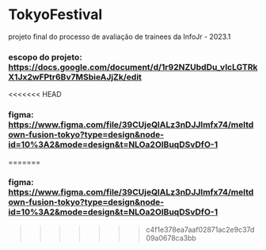# TokyoFestival
projeto final do processo de avaliação de trainees da InfoJr - 2023.1

### escopo do projeto: https://docs.google.com/document/d/1r92NZUbdDu_vIcLGTRkX1Jx2wFPtr6Bv7MSbieAJjZk/edit
<<<<<<< HEAD
### figma: https://www.figma.com/file/39CUjeQlALz3nDJJImfx74/meltdown-fusion-tokyo?type=design&node-id=10%3A2&mode=design&t=NLOa2OIBuqDSvDfO-1
=======
### figma: https://www.figma.com/file/39CUjeQlALz3nDJJImfx74/meltdown-fusion-tokyo?type=design&node-id=10%3A2&mode=design&t=NLOa2OIBuqDSvDfO-1
>>>>>>> c4f1e378ea7aaf02871ac2e9c37d09a0678ca3bb
